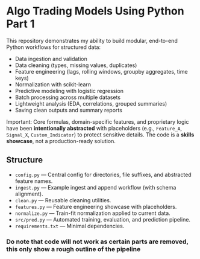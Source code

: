 # Algo Trading Models Using Python Part 1

This repository demonstrates my ability to build modular, end-to-end Python workflows for structured data:
- Data ingestion and validation
- Data cleaning (types, missing values, duplicates)
- Feature engineering (lags, rolling windows, groupby aggregates, time keys)
- Normalization with scikit-learn
- Predictive modeling with logistic regression
- Batch processing across multiple datasets
- Lightweight analysis (EDA, correlations, grouped summaries)
- Saving clean outputs and summary reports

Important: Core formulas, domain-specific features, and proprietary logic have been **intentionally abstracted** with placeholders (e.g., `Feature_A`, `Signal_X`, `Custom_Indicator`) to protect sensitive details. The code is a **skills showcase**, not a production-ready solution.

## Structure
- `config.py` — Central config for directories, file suffixes, and abstracted feature names.
- `ingest.py` — Example ingest and append workflow (with schema alignment).
- `clean.py` — Reusable cleaning utilities.
- `features.py` — Feature engineering showcase with placeholders.
- `normalize.py` — Train-fit normalization applied to current data.
- `src/pred.py` — Automated training, evaluation, and prediction pipeline.
- `requirements.txt` — Minimal dependencies.

### Do note that code will not work as certain parts are removed, this only show a rough outline of the pipeline 

